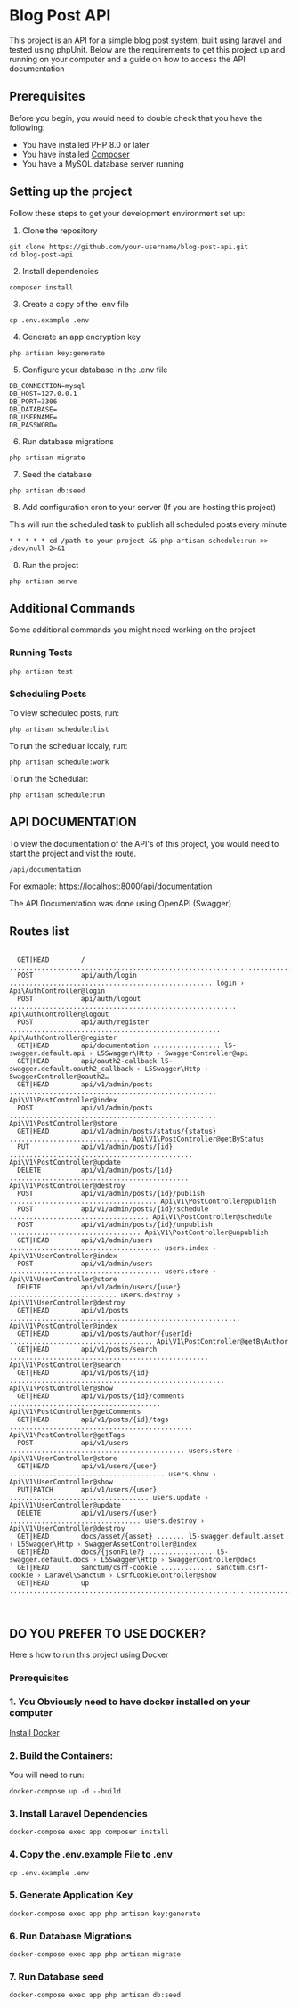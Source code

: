# Blog Post API

This project is an API for a simple blog post system, built using laravel and tested using phpUnit.
Below are the requirements to get this project up and running on your computer and a guide on how to access the API documentation
## Prerequisites

Before you begin, you would need to double check that you have the following:
* You have installed PHP 8.0 or later
* You have installed [Composer](https://getcomposer.org/doc/00-intro.md#downloading-the-composer-executable)
* You have a MySQL database server running

## Setting up the project

Follow these steps to get your development environment set up:

1. Clone the repository

```
git clone https://github.com/your-username/blog-post-api.git
cd blog-post-api
```
2. Install dependencies
```
composer install
```
3. Create a copy of the .env file

```
cp .env.example .env
```
4. Generate an app encryption key

```
php artisan key:generate
```

5. Configure your database in the .env file
```
DB_CONNECTION=mysql
DB_HOST=127.0.0.1
DB_PORT=3306
DB_DATABASE=
DB_USERNAME=
DB_PASSWORD=
```
6. Run database migrations

```
php artisan migrate

```
7. Seed the database

```
php artisan db:seed
```

8. Add configuration cron to your server (If you are hosting this project)

This will run the scheduled task to publish all scheduled posts every minute
```
* * * * * cd /path-to-your-project && php artisan schedule:run >> /dev/null 2>&1
```
8. Run the project 

```
php artisan serve
```

## Additional Commands

Some additional commands you might need working on the project

### Running Tests
```
php artisan test
```
### Scheduling Posts

To view scheduled posts, run:

```
php artisan schedule:list
```

To run the schedular localy, run: 
```
php artisan schedule:work
```

To run the Schedular:

```
php artisan schedule:run
```

## API DOCUMENTATION

To view the documentation of the API's of this project, you would need to start the project and vist the route.

```
/api/documentation

```

For exmaple: https://localhost:8000/api/documentation

The API Documentation was done using OpenAPI (Swagger)

## Routes list

```

  GET|HEAD        / ................................................................................................. 
  POST            api/auth/login ................................................... login › Api\AuthController@login
  POST            api/auth/logout ......................................................... Api\AuthController@logout
  POST            api/auth/register ..................................................... Api\AuthController@register
  GET|HEAD        api/documentation ................. l5-swagger.default.api › L5Swagger\Http › SwaggerController@api
  GET|HEAD        api/oauth2-callback l5-swagger.default.oauth2_callback › L5Swagger\Http › SwaggerController@oauth2…
  GET|HEAD        api/v1/admin/posts .................................................... Api\V1\PostController@index
  POST            api/v1/admin/posts .................................................... Api\V1\PostController@store
  GET|HEAD        api/v1/admin/posts/status/{status} .............................. Api\V1\PostController@getByStatus
  PUT             api/v1/admin/posts/{id} .............................................. Api\V1\PostController@update
  DELETE          api/v1/admin/posts/{id} ............................................. Api\V1\PostController@destroy
  POST            api/v1/admin/posts/{id}/publish ..................................... Api\V1\PostController@publish
  POST            api/v1/admin/posts/{id}/schedule ................................... Api\V1\PostController@schedule
  POST            api/v1/admin/posts/{id}/unpublish ................................. Api\V1\PostController@unpublish
  GET|HEAD        api/v1/admin/users ...................................... users.index › Api\V1\UserController@index
  POST            api/v1/admin/users ...................................... users.store › Api\V1\UserController@store
  DELETE          api/v1/admin/users/{user} ........................... users.destroy › Api\V1\UserController@destroy
  GET|HEAD        api/v1/posts .......................................................... Api\V1\PostController@index
  GET|HEAD        api/v1/posts/author/{userId} .................................... Api\V1\PostController@getByAuthor
  GET|HEAD        api/v1/posts/search .................................................. Api\V1\PostController@search
  GET|HEAD        api/v1/posts/{id} ...................................................... Api\V1\PostController@show
  GET|HEAD        api/v1/posts/{id}/comments ...................................... Api\V1\PostController@getComments
  GET|HEAD        api/v1/posts/{id}/tags .............................................. Api\V1\PostController@getTags
  POST            api/v1/users ............................................ users.store › Api\V1\UserController@store
  GET|HEAD        api/v1/users/{user} ....................................... users.show › Api\V1\UserController@show
  PUT|PATCH       api/v1/users/{user} ................................... users.update › Api\V1\UserController@update
  DELETE          api/v1/users/{user} ................................. users.destroy › Api\V1\UserController@destroy
  GET|HEAD        docs/asset/{asset} ....... l5-swagger.default.asset › L5Swagger\Http › SwaggerAssetController@index
  GET|HEAD        docs/{jsonFile?} ................ l5-swagger.default.docs › L5Swagger\Http › SwaggerController@docs
  GET|HEAD        sanctum/csrf-cookie ............. sanctum.csrf-cookie › Laravel\Sanctum › CsrfCookieController@show
  GET|HEAD        up ................................................................................................ 

       
```


## DO YOU PREFER TO USE DOCKER?

Here's how to run this project using Docker

### Prerequisites

### 1. You Obviously need to have docker installed on your computer

[Install Docker](https://docs.docker.com/engine/install/)
### 2. Build the Containers: 
 You will need to run:

```
docker-compose up -d --build
```

### 3. Install Laravel Dependencies

```
docker-compose exec app composer install
```

### 4. Copy the .env.example File to .env
```
cp .env.example .env
```

### 5. Generate Application Key

```
docker-compose exec app php artisan key:generate
```

### 6. Run Database Migrations

```
docker-compose exec app php artisan migrate
```

### 7. Run Database seed

```
docker-compose exec app php artisan db:seed
```